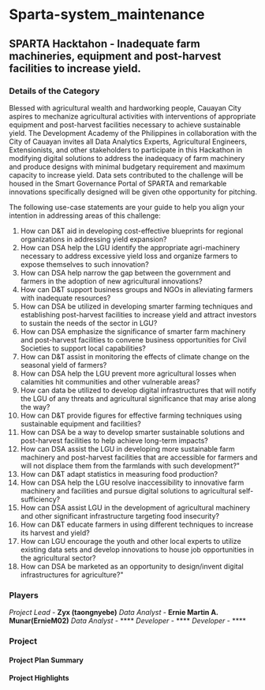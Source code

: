 # Sparta-system_maintenance
## SPARTA Hacktahon - Inadequate farm machineries, equipment and post-harvest facilities to increase yield.

### Details of the Category
Blessed with agricultural wealth and hardworking people, Cauayan City aspires to mechanize agricultural activities with interventions of appropriate equipment and post-harvest facilities necessary to achieve sustainable yield. The Development Academy of the Philippines in collaboration with the City of Cauayan invites all Data Analytics Experts, Agricultural Engineers, Extensionists, and other stakeholders to participate in this Hackathon in modifying digital solutions to address the inadequacy of farm machinery and produce designs with minimal budgetary requirement and maximum capacity to increase yield. Data sets contributed to the challenge will be housed in the Smart Governance Portal of SPARTA and remarkable innovations specifically designed will be given othe opportunity for pitching.

The following use-case statements are your guide to help you align your intention in addressing areas of this challenge:

1. How can D&T aid in developing cost-effective blueprints for regional organizations in addressing yield expansion?
2. How can DSA help the LGU identify the appropriate agri-machinery necessary to address excessive yield loss and organize farmers to expose themselves to such innovation?
3. How can DSA help narrow the gap between the government and farmers in the adoption of new agricultural innovations?
4. How can D&T support business groups and NGOs in alleviating farmers with inadequate resources?
5. How can DSA be utilized in developing smarter farming techniques and establishing post-harvest facilities to increase yield and attract investors to sustain the needs of the sector in LGU?
6. How can DSA emphasize the significance of smarter farm machinery and post-harvest facilities to convene business opportunities for Civil Societies to support local capabilities?
7. How can D&T assist in monitoring the effects of climate change on the seasonal yield of farmers?
8. How can DSA help the LGU prevent more agricultural losses when calamities hit communities and other vulnerable areas?
9. How can data be utilized to develop digital infrastructures that will notify the LGU of any threats and agricultural significance that may arise along the way?
10. How can D&T provide figures for effective farming techniques using sustainable equipment and facilities?
11. How can DSA be a way to develop smarter sustainable solutions and post-harvest facilities to help achieve long-term impacts?
12. How can DSA assist the LGU in developing more sustainable farm machinery and post-harvest facilities that are accessible for farmers and will not displace them from the farmlands with such development?"
13. How can D&T adapt statistics in measuring food production?
14. How can DSA help the LGU resolve inaccessibility to innovative farm machinery and facilities and pursue digital solutions to agricultural self-sufficiency?
15. How can DSA assist LGU in the development of agricultural machinery and other significant infrastructure targeting food insecurity?
16. How can D&T educate farmers in using different techniques to increase its harvest and yield?
17. How can LGU encourage the youth and other local experts to utilize existing data sets and develop innovations to house job opportunities in the agricultural sector?
18. How can DSA be marketed as an opportunity to design/invent digital infrastructures for agriculture?"

### Players
*Project Lead* - **Zyx (taongnyebe)**
*Data Analyst* - **Ernie Martin A. Munar(ErnieM02)**
*Data Analyst* - ****
*Developer* - ****
*Developer* - ****

### Project
#### Project Plan Summary

#### Project Highlights

###

